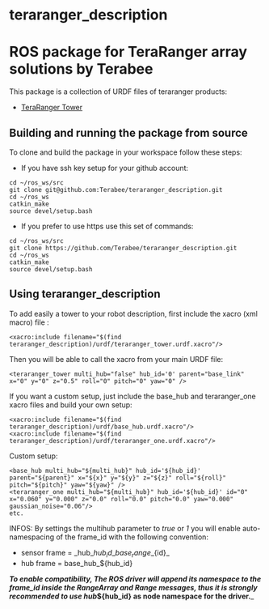 # teraranger_description
# ROS package for TeraRanger array solutions by Terabee

This package is a collection of URDF files of teraranger products:
* [TeraRanger Tower](http://www.teraranger.com/teraranger-tower/)

## Building and running the package from source

To clone and build the package in your workspace follow these steps:

* If you have ssh key setup for your github account:

```
cd ~/ros_ws/src
git clone git@github.com:Terabee/teraranger_description.git
cd ~/ros_ws
catkin_make
source devel/setup.bash
```

* If you prefer to use https use this set of commands:

```
cd ~/ros_ws/src
git clone https://github.com/Terabee/teraranger_description.git
cd ~/ros_ws
catkin_make
source devel/setup.bash
```

## Using teraranger_description

To add easily a tower to your robot description, first include the xacro (xml macro) file :
```
<xacro:include filename="$(find teraranger_description)/urdf/teraranger_tower.urdf.xacro"/>
```
Then you will be able to call the xacro from your main URDF file:
```
<teraranger_tower multi_hub="false" hub_id='0' parent="base_link" x="0" y="0" z="0.5" roll="0" pitch="0" yaw="0" />
```
 
If you want a custom setup, just include the base_hub and teraranger_one xacro files and build your own setup:
```
<xacro:include filename="$(find teraranger_description)/urdf/base_hub.urdf.xacro"/>
<xacro:include filename="$(find teraranger_description)/urdf/teraranger_one.urdf.xacro"/>
```
Custom setup:

```
<base_hub multi_hub="${multi_hub}" hub_id='${hub_id}' parent="${parent}" x="${x}" y="${y}" z="${z}" roll="${roll}" pitch="${pitch}" yaw="${yaw}" />
<teraranger_one multi_hub="${multi_hub}" hub_id='${hub_id}' id="0" x="0.060" y="0.000" z="0.0" roll="0.0" pitch="0.0" yaw="0.000" gaussian_noise="0.06"/>
etc.
```
INFOS: By settings the multihub parameter to _true_ or _1_ you will enable auto-namespacing of the frame_id with the following convention:
* sensor frame = \_hub\_${hub_id}\_base_range\_${id}\_
* hub frame = base\_hub\_${hub_id}

___To enable compatibility, The ROS driver will append its namespace to the frame_id inside the RangeArray and Range messages, thus it is strongly recommended to use hub_${hub_id} as node namespace for the driver.___


